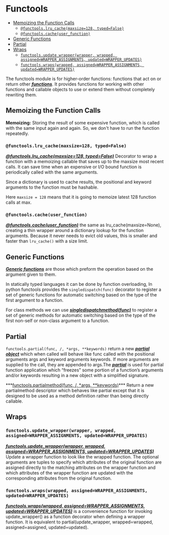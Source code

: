 # Functools <!-- omit in toc -->

- [Memoizing the Function Calls](#memoizing-the-function-calls)
  - [`@functools.lru_cache(maxsize=128, typed=False)`](#functoolslru_cachemaxsize128-typedfalse)
  - [`@functools.cache(user_function)`](#functoolscacheuser_function)
- [Generic Functions](#generic-functions)
- [Partial](#partial)
- [Wraps](#wraps)
  - [`functools.update_wrapper(wrapper, wrapped, assigned=WRAPPER_ASSIGNMENTS, updated=WRAPPER_UPDATES)`](#functoolsupdate_wrapperwrapper-wrapped-assignedwrapper_assignments-updatedwrapper_updates)
  - [`functools.wraps(wrapped, assigned=WRAPPER_ASSIGNMENTS, updated=WRAPPER_UPDATES)`](#functoolswrapswrapped-assignedwrapper_assignments-updatedwrapper_updates)

The functools module is for higher-order functions: functions that act on or
return other **_[functions][defining-functions]_**. It provides functions for
working with other functions and callable objects to use or extend them without
completely rewriting them.

## Memoizing the Function Calls

**Memoizing:** Storing the result of some expensive function, which is called
with the same input again and again. So, we don't have to run the function
repeatedly.

### `@functools.lru_cache(maxsize=128, typed=False)`

**_[@functools.lru_cache(maxsize=128, typed=False)][functools-lru-cache]_**
Decorator to wrap a function with a memoizing callable that saves up to the
maxsize most recent calls. It can save time when an expensive or I/O bound
function is periodically called with the same arguments.

Since a dictionary is used to cache results, the positional and keyword
arguments to the function must be hashable.

Here `maxsize = 128` means that it is going to memoize latest 128 function calls
at max.

### `@functools.cache(user_function)`

**_[@functools.cache(user_function)][functools-cache]_** the same as
lru_cache(maxsize=None), creating a thin wrapper around a dictionary lookup for
the function arguments. Because it never needs to evict old values, this is
smaller and faster than `lru_cache()` with a size limit.

## Generic Functions

**_[Generic functions][generic-functions]_** are those which preform the
operation based on the argument given to them.

In statically typed languages it can be done by function overloading, In python
functools provides the `singledispatch(func)` decorator to register a set of
generic functions for automatic switching based on the type of the first
argument to a function.

For class methods we can use
**_[singledispatchmethod(func)][singledispatchmethod]_** to register a set of
generic methods for automatic switching based on the type of the first non-self
or non-class argument to a function.

## Partial

`functools.partial(func, /, *args, **keywords)` return a new **_[partial
object][partial-objects]_** which when called will behave like func called with
the positional arguments args and keyword arguments keywords. If more arguments
are supplied to the call, they are appended to args.The
**_[partial][functools-partial]_** is used for partial function application
which “freezes” some portion of a function’s arguments and/or keywords resulting
in a new object with a simplified signature.

***[functools.partialmethod(func, /, *args,
**keywords)][functools-partialmethod]\*\*\* Return a new partialmethod
descriptor which behaves like partial except that it is designed to be used as a
method definition rather than being directly callable.

## Wraps

### `functools.update_wrapper(wrapper, wrapped, assigned=WRAPPER_ASSIGNMENTS, updated=WRAPPER_UPDATES)`

**_[functools.update_wrapper(wrapper, wrapped, assigned=WRAPPER_ASSIGNMENTS,
updated=WRAPPER_UPDATES)][functools-update-wrapper]_** Update a wrapper function
to look like the wrapped function. The optional arguments are tuples to specify
which attributes of the original function are assigned directly to the matching
attributes on the wrapper function and which attributes of the wrapper function
are updated with the corresponding attributes from the original function.

### `functools.wraps(wrapped, assigned=WRAPPER_ASSIGNMENTS, updated=WRAPPER_UPDATES)`

**_[functools.wraps(wrapped, assigned=WRAPPER_ASSIGNMENTS,
updated=WRAPPER_UPDATES)][functools-wraps]_** is a convenience function for
invoking update_wrapper() as a function decorator when defining a wrapper
function. It is equivalent to partial(update_wrapper, wrapped=wrapped,
assigned=assigned, updated=updated).

[defining-functions]:
  https://docs.python.org/3/tutorial/controlflow.html#defining-functions
[functools-cache]:
  https://docs.python.org/3/library/functools.html#functools.cache
[functools-lru-cache]:
  https://docs.python.org/3/library/functools.html#functools.lru_cache
[functools-partial]:
  https://docs.python.org/3/library/functools.html#functools.partial
[functools-partialmethod]:
  https://docs.python.org/3/library/functools.html#functools.partialmethod
[functools-update-wrapper]:
  https://docs.python.org/3/library/functools.html#functools.update_wrapper
[functools-wraps]:
  https://docs.python.org/3/library/functools.html#functools.wraps
[generic-functions]: https://pymotw.com/3/functools/#generic-functions
[partial-objects]:
  https://docs.python.org/3/library/functools.html#partial-objects
[singledispatchmethod]:
  https://docs.python.org/3/library/functools.html#functools.singledispatchmethod
